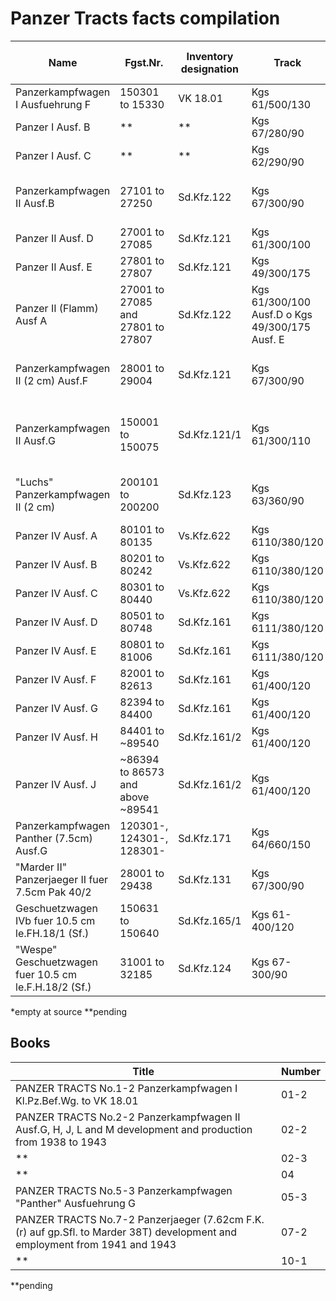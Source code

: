 # Panzer Tracts facts compilation

|Name|Fgst.Nr.|Inventory designation|Track|Links per side|Description|Panzer Tracts source|Page|
|----|--------|---------------------|-----|--------------|-----------|--------------------|----|
|Panzerkampfwagen I Ausfuehrung F                      | 150301 to 15330                    | VK 18.01     | Kgs 61/500/130                                  | 65  | Dry pin                              |  01-2 |   1-170 |
|Panzer I Ausf. B                                      |  **                                | **           | Kgs 67/280/90                                   | **  | *                                    | **    |      ** |
|Panzer I Ausf. C                                      |  **                                | **           | Kgs 62/290/90                                   | **  | *                                    | **    |      ** |
|Panzerkampfwagen II Ausf.B                            | 27101 to 27250                     | Sd.Kfz.122   | Kgs 67/300/90                                   | 108 | Dry pin, 285mm wide with 90mm pitch  |  02-3 |  2-3-39 |
|Panzer II Ausf. D                                     | 27001 to 27085                     | Sd.Kfz.121   | Kgs 61/300/100                                  | *   | *                                    |  02-3 |      ** |
|Panzer II Ausf. E                                     | 27801 to 27807                     | Sd.Kfz.121   | Kgs 49/300/175                                  | *   | *                                    |  02-3 |      ** |
|Panzer II (Flamm) Ausf A                              | 27001 to 27085 and 27801 to 27807  | Sd.Kfz.122   | Kgs 61/300/100 Ausf.D o Kgs 49/300/175 Ausf. E  | *   | *                                    |  02-3 |  2-3-23 |
|Panzerkampfwagen II (2 cm) Ausf.F                     | 28001 to 29004                     | Sd.Kfz.121   | Kgs 67/300/90                                   | 108 | Dry pin, 285mm wide with 90mm pitch  |  02-3 |  2-3-39 |
|Panzerkampfwagen II Ausf.G                            | 150001 to 150075                   | Sd.Kfz.121/1 | Kgs 61/300/110                                  |  77 | Dry pin, 300mm wide with 110mm pitch |  02-2 |  2-2-11 |
|"Luchs" Panzerkampfwagen II (2 cm)                    | 200101 to 200200                   | Sd.Kfz.123   | Kgs 63/360/90                                   |  96 | Dry pin, 360mm wide with 90mm pitch  |  02-2 |  2-2-43 |
|Panzer IV Ausf. A                                     | 80101 to 80135                     | Vs.Kfz.622   | Kgs 6110/380/120                                |  99 | Dry pin                              |    04 |      ** |
|Panzer IV Ausf. B                                     | 80201 to 80242                     | Vs.Kfz.622   | Kgs 6110/380/120                                |  99 | Dry pin                              |    04 |      ** |
|Panzer IV Ausf. C                                     | 80301 to 80440                     | Vs.Kfz.622   | Kgs 6110/380/120                                |  99 | Dry pin                              |    04 |      ** |
|Panzer IV Ausf. D                                     | 80501 to 80748                     | Sd.Kfz.161   | Kgs 6111/380/120                                |  99 | Dry pin                              |    04 |      ** |
|Panzer IV Ausf. E                                     | 80801 to 81006                     | Sd.Kfz.161   | Kgs 6111/380/120                                |  99 | Dry pin                              |    04 |      ** |
|Panzer IV Ausf. F                                     | 82001 to 82613                     | Sd.Kfz.161   | Kgs 61/400/120                                  |  99 | Dry pin                              |    04 |      ** |
|Panzer IV Ausf. G                                     | 82394 to 84400                     | Sd.Kfz.161   | Kgs 61/400/120                                  |  99 | Dry pin                              |    04 |      ** |
|Panzer IV Ausf. H                                     | 84401 to ~89540                    | Sd.Kfz.161/2 | Kgs 61/400/120                                  |  99 | Dry pin                              |    04 |      ** |
|Panzer IV Ausf. J                                     | ~86394 to 86573 and above ~89541   | Sd.Kfz.161/2 | Kgs 61/400/120                                  |  99 | Dry pin                              |    04 |      ** |
|Panzerkampfwagen Panther (7.5cm) Ausf.G               | 120301-, 124301-, 128301-          | Sd.Kfz.171   | Kgs 64/660/150                                  |  87 | Dry pin                              |  05-3 |   5-208 |
|"Marder II" Panzerjaeger II fuer 7.5cm Pak 40/2       | 28001 to 29438                     | Sd.Kfz.131   | Kgs 67/300/90                                   | 108 | Dry pin                              |  07-2 |   7-135 |
|Geschuetzwagen IVb fuer 10.5 cm le.FH.18/1 (Sf.)      | 150631 to 150640                   | Sd.Kfz.165/1 | Kgs 61-400/120                                  |  89 | Dry pin                              |  10-1 |  10-1-9 |
|"Wespe" Geschuetzwagen fuer 10.5 cm le.F.H.18/2 (Sf.) | 31001 to 32185                     | Sd.Kfz.124   | Kgs 67-300/90                                   | 108 | Dry pin                              |  10-1 | 10-1-21 |

*empty at source
**pending

## Books

| Title                                                                                                                      | Number |
|----------------------------------------------------------------------------------------------------------------------------|--------|
| PANZER TRACTS No.1-2 Panzerkampfwagen I Kl.Pz.Bef.Wg. to VK 18.01                                                          |   01-2 |
| PANZER TRACTS No.2-2 Panzerkampfwagen II Ausf.G, H, J, L and M development and production from 1938 to 1943                |   02-2 |
| **                                                                                                                         |   02-3 |
| **                                                                                                                         |   04   |
| PANZER TRACTS No.5-3 Panzerkampfwagen "Panther" Ausfuehrung G                                                              |   05-3 |
| PANZER TRACTS No.7-2 Panzerjaeger (7.62cm F.K.(r) auf gp.Sfl. to Marder 38T) development and employment from 1941 and 1943 |   07-2 |
| **                                                                                                                         |   10-1 |


**pending
